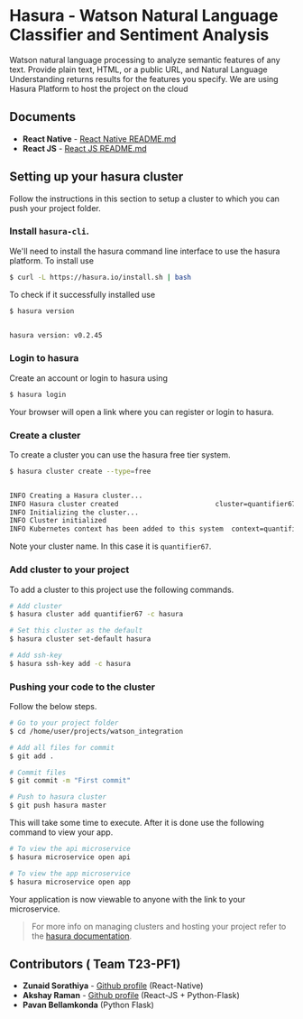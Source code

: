 # Hasura - Watson Natural Language Classifier and Sentiment Analysis

Watson natural language processing to analyze semantic features of any text. Provide plain text, HTML, or a public URL, and Natural Language Understanding returns results for the features you specify. We are using Hasura Platform to host the project on the cloud

## Documents

* **React Native** - [React Native README.md](https://github.com/AkshayRaman97/watson_integration/blob/master/React-Native/README.md) 
* **React JS** - [React JS README.md](https://github.com/AkshayRaman97/watson_integration/blob/master/microservices/web/app/README.md) 

## Setting up your hasura cluster

Follow the instructions in this section to setup a cluster to which you can push your project folder.

### Install `hasura-cli`.

We'll need to install the hasura command line interface to use the hasura platform. To install use

```bash
$ curl -L https://hasura.io/install.sh | bash
```

To check if it successfully installed use

```bash
$ hasura version


hasura version: v0.2.45
```

### Login to hasura

Create an account or login to hasura using

```bash
$ hasura login
```
Your browser will open a link where you can register or login to hasura.

### Create a cluster

To create a cluster you can use the hasura free tier system.

```bash
$ hasura cluster create --type=free


INFO Creating a Hasura cluster...
INFO Hasura cluster created                        cluster=quantifier67
INFO Initializing the cluster...
INFO Cluster initialized
INFO Kubernetes context has been added to this system  context=quantifier67
```

Note your cluster name. In this case it is `quantifier67`.

### Add cluster to your project

To add a cluster to this project use the following commands.

```bash
# Add cluster
$ hasura cluster add quantifier67 -c hasura

# Set this cluster as the default
$ hasura cluster set-default hasura

# Add ssh-key
$ hasura ssh-key add -c hasura
```

### Pushing your code to the cluster

Follow the below steps.

```bash
# Go to your project folder
$ cd /home/user/projects/watson_integration

# Add all files for commit
$ git add .

# Commit files
$ git commit -m "First commit"

# Push to hasura cluster
$ git push hasura master
```
This will take some time to execute. After it is done use the following command to view your app.

```bash
# To view the api microservice
$ hasura microservice open api

# To view the app microservice
$ hasura microservice open app
```
Your application is now viewable to anyone with the link to your microservice.

>For more info on managing clusters and hosting your project refer to the [hasura documentation](https://docs.hasura.io/0.15/manual/cluster/index.html).

## Contributors ( Team T23-PF1)
* **Zunaid Sorathiya** - [Github profile](https://github.com/zedunaid) (React-Native)
* **Akshay Raman** - [Github profile](https://github.com/AkshayRaman97) (React-JS + Python-Flask)
* **Pavan Bellamkonda** (Python Flask)
